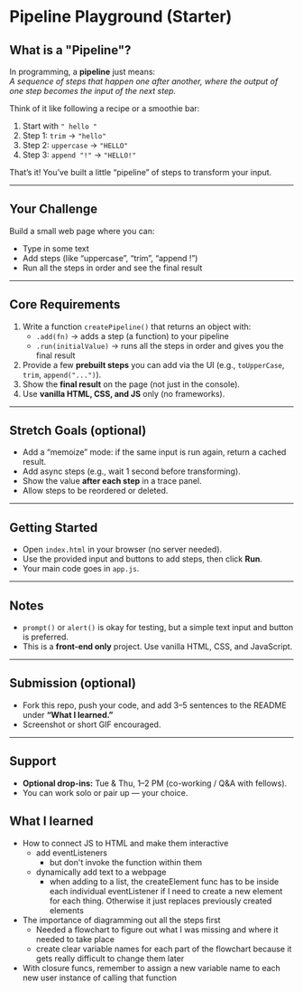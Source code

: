 # Pipeline Playground (Starter)

## What is a "Pipeline"?
In programming, a **pipeline** just means:  
*A sequence of steps that happen one after another, where the output of one step becomes the input of the next step.*  

Think of it like following a recipe or a smoothie bar:  
1. Start with `" hello "`  
2. Step 1: `trim` → `"hello"`  
3. Step 2: `uppercase` → `"HELLO"`  
4. Step 3: `append "!"` → `"HELLO!"`  

That’s it! You’ve built a little “pipeline” of steps to transform your input.

---

## Your Challenge
Build a small web page where you can:
- Type in some text
- Add steps (like “uppercase”, “trim”, “append !”)
- Run all the steps in order and see the final result

---

## Core Requirements
1. Write a function `createPipeline()` that returns an object with:
   - `.add(fn)` → adds a step (a function) to your pipeline
   - `.run(initialValue)` → runs all the steps in order and gives you the final result
2. Provide a few **prebuilt steps** you can add via the UI (e.g., `toUpperCase`, `trim`, `append("...")`).
3. Show the **final result** on the page (not just in the console).
4. Use **vanilla HTML, CSS, and JS** only (no frameworks).

---

## Stretch Goals (optional)
- Add a “memoize” mode: if the same input is run again, return a cached result.
- Add async steps (e.g., wait 1 second before transforming).
- Show the value **after each step** in a trace panel.
- Allow steps to be reordered or deleted.

---

## Getting Started
- Open `index.html` in your browser (no server needed).
- Use the provided input and buttons to add steps, then click **Run**.
- Your main code goes in `app.js`.

---

## Notes
- `prompt()` or `alert()` is okay for testing, but a simple text input and button is preferred.
- This is a **front-end only** project. Use vanilla HTML, CSS, and JavaScript.

---

## Submission (optional)
- Fork this repo, push your code, and add 3–5 sentences to the README under **“What I learned.”**
- Screenshot or short GIF encouraged.

---

## Support
- **Optional drop-ins:** Tue & Thu, 1–2 PM (co-working / Q&A with fellows).
- You can work solo or pair up — your choice.

## What I learned
- How to connect JS to HTML and make them interactive
   - add eventListeners
      - but don't invoke the function within them
   - dynamically add text to a webpage
      - when adding to a list, the createElement func has to be inside each individual eventListener if I need to create a new element for each thing.  Otherwise it just replaces previously created elements
- The importance of diagramming out all the steps first
   - Needed a flowchart to figure out what I was missing and where it needed to take place
   - create clear variable names for each part of the flowchart because it gets really difficult to change them later
- With closure funcs, remember to assign a new variable name to each new user instance of calling that function